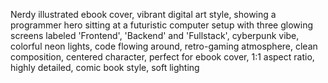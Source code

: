 Nerdy illustrated ebook cover, vibrant digital art style, showing a programmer hero sitting at a futuristic computer setup with three glowing screens labeled 'Frontend', 'Backend' and 'Fullstack', cyberpunk vibe, colorful neon lights, code flowing around, retro-gaming atmosphere, clean composition, centered character, perfect for ebook cover, 1:1 aspect ratio, highly detailed, comic book style, soft lighting